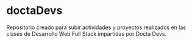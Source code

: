 # doctaDevs
Repositorio creado para subir actividades y proyectos realizados en las clases de Desarrollo Web Full Stack impartidas por Docta Devs.
